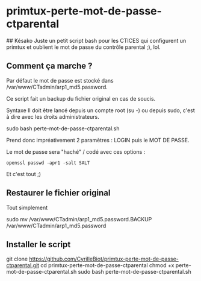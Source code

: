# primtux-perte-mot-de-passe-ctparental

## Késako
Juste un petit script bash pour les CTICES qui configurent un primtux et oublient le mot de passe du contrôle parental ;), lol.

## Comment ça marche ?
Par défaut le mot de passe est stocké dans /var/www/CTadmin/arp1_md5.password.

Ce script fait un backup du fichier original en cas de soucis.

Syntaxe
Il doit être lancé depuis un compte root (su -) ou depuis sudo, c'est à dire avec les droits administrateurs.

sudo bash perte-mot-de-passe-ctparental.sh <LOGIN> <MOT DE PASSE>
  
Prend donc impréativement 2 paramètres : LOGIN puis le MOT DE PASSE.

Le mot de passe sera "haché" / codé avec ces options :

```openssl passwd -apr1 -salt SALT ```

Et c'est tout ;)

## Restaurer le fichier original
Tout simplement 

sudo mv /var/www/CTadmin/arp1_md5.password.BACKUP /var/www/CTadmin/arp1_md5.password

## Installer le script
git clone https://github.com/CyrilleBiot/primtux-perte-mot-de-passe-ctparental.git
cd primtux-perte-mot-de-passe-ctparental
chmod +x perte-mot-de-passe-ctparental.sh
sudo bash perte-mot-de-passe-ctparental.sh <LOGIN> <MOT DE PASSE>

